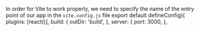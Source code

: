 In order for Vite to work properly, we need to specify the name of the entry point of our app in the `vite.config.js` file
export default defineConfig({
plugins: [react()],
build: {
outDir: 'build',
},
server: {
port: 3000,
},
